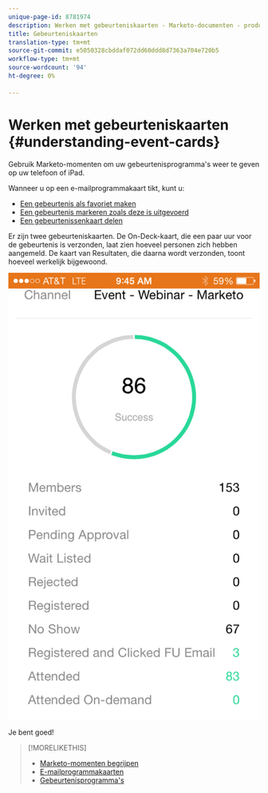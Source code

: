 ```yaml
---
unique-page-id: 8781974
description: Werken met gebeurteniskaarten - Marketo-documenten - productdocumentatie
title: Gebeurteniskaarten
translation-type: tm+mt
source-git-commit: e5050328cbddaf072dd60ddd8d7363a704e720b5
workflow-type: tm+mt
source-wordcount: '94'
ht-degree: 0%

---
```



# Werken met gebeurteniskaarten {#understanding-event-cards}

Gebruik Marketo-momenten om uw gebeurtenisprogramma&#39;s weer te geven op uw telefoon of iPad.

Wanneer u op een e-mailprogrammakaart tikt, kunt u:

* [Een gebeurtenis als favoriet maken](/help/marketo/product-docs/core-marketo-concepts/mobile-apps/marketo-moments/working-with-moments/creating-a-favorite.md)
* [Een gebeurtenis markeren zoals deze is uitgevoerd](/help/marketo/product-docs/core-marketo-concepts/mobile-apps/marketo-moments/working-with-moments/marking-it-done.md)
* [Een gebeurtenissenkaart delen](/help/marketo/product-docs/core-marketo-concepts/mobile-apps/marketo-moments/working-with-moments/sharing-a-moment.md)

Er zijn twee gebeurteniskaarten. De On-Deck-kaart, die een paar uur voor de gebeurtenis is verzonden, laat zien hoeveel personen zich hebben aangemeld. De kaart van Resultaten, die daarna wordt verzonden, toont hoeveel werkelijk bijgewoond.

![](assets/image2015-7-15-16-3a56-3a16.png)

Je bent goed!

>[!MORELIKETHIS]
>
>* [Marketo-momenten begrijpen](/help/marketo/product-docs/core-marketo-concepts/mobile-apps/marketo-moments/understanding-moments/understanding-marketo-moments.md)
>* [E-mailprogrammakaarten](/help/marketo/product-docs/core-marketo-concepts/mobile-apps/marketo-moments/understanding-moments/understanding-email-program-cards.md)
>* [Gebeurtenisprogramma&#39;s](/help/marketo/product-docs/demand-generation/events/understanding-events/understanding-event-programs.md)

